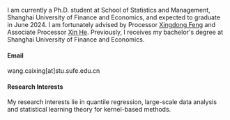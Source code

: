 I am currently a Ph.D. student at School of Statistics and Management, Shanghai University of Finance and Economics, and expected to graduate in June 2024. I am fortunately advised by Processor [Xingdong Feng](https://ssm.sufe.edu.cn/28/af/c714a141487/page.htm) and Associate Processor [Xin He](https://ssm.sufe.edu.cn/f4/de/c712a128222/page.htm). Previously, I receives my bachelor's degree at Shanghai University of Finance and Economics.

#### Email
wang.caixing[at]stu.sufe.edu.cn


#### Research Interests
My research interests lie in quantile regression, large-scale data analysis and statistical learning theory for kernel-based methods.
